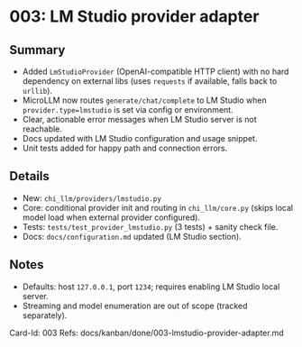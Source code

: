 # 003: LM Studio provider adapter

## Summary
- Added `LmStudioProvider` (OpenAI-compatible HTTP client) with no hard dependency on external libs (uses `requests` if available, falls back to `urllib`).
- MicroLLM now routes `generate/chat/complete` to LM Studio when `provider.type=lmstudio` is set via config or environment.
- Clear, actionable error messages when LM Studio server is not reachable.
- Docs updated with LM Studio configuration and usage snippet.
- Unit tests added for happy path and connection errors.

## Details
- New: `chi_llm/providers/lmstudio.py`
- Core: conditional provider init and routing in `chi_llm/core.py` (skips local model load when external provider configured).
- Tests: `tests/test_provider_lmstudio.py` (3 tests) + sanity check file.
- Docs: `docs/configuration.md` updated (LM Studio section).

## Notes
- Defaults: host `127.0.0.1`, port `1234`; requires enabling LM Studio local server.
- Streaming and model enumeration are out of scope (tracked separately).

Card-Id: 003
Refs: docs/kanban/done/003-lmstudio-provider-adapter.md
